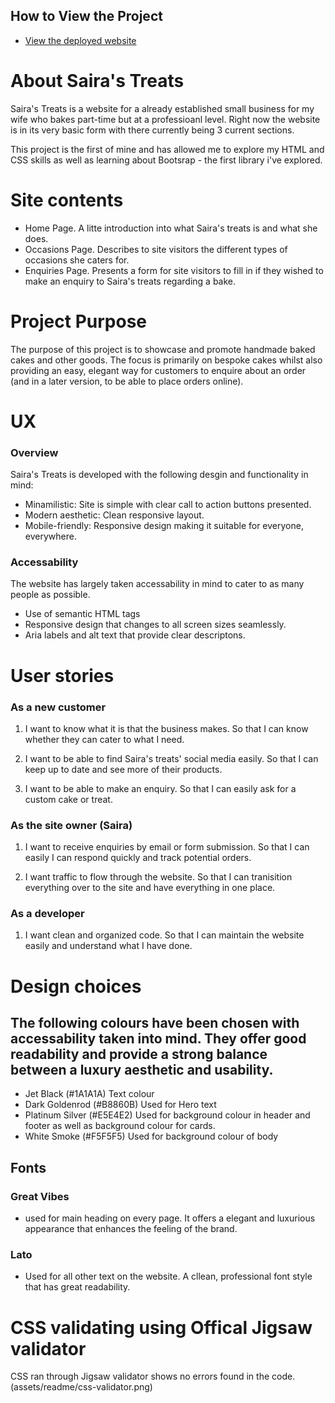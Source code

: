 ## How to View the Project
- [View the deployed website](https://luqmaan-io.github.io/my-first-project/)

# About Saira's Treats
Saira's Treats is a website for a already established small business for my wife who bakes part-time but at a professioanl level. Right now the website is in its very basic form with there currently being 3 current sections. 

This project is the first of mine and has allowed me to explore my HTML and CSS skills as well as learning about Bootsrap - the first library i've explored.

# Site contents
- Home Page. A litte introduction into what Saira's treats is and what she does.
- Occasions Page. Describes to site visitors the different types of occasions she caters for.
- Enquiries Page. Presents a form for site visitors to fill in if they wished to make an enquiry to Saira's treats regarding a bake.


# Project Purpose
The purpose of this project is to showcase and promote handmade baked cakes and other goods. The focus is primarily on bespoke cakes whilst also providing an easy, elegant way for customers to enquire about an order (and in a later version, to be able to place orders online).


# UX
### Overview
Saira's Treats is developed with the following desgin and functionality in mind:

- Minamilistic: Site is simple with clear call to action buttons presented.
- Modern aesthetic: Clean responsive layout.
- Mobile-friendly: Responsive design making it suitable for everyone, everywhere.

### Accessability
The website has largely taken accessability in mind to cater to as many people as possible.

- Use of semantic HTML tags
- Responsive design that changes to all screen sizes seamlessly.
- Aria labels and alt text that provide clear descriptons.

# User stories
### As a new customer

1. I want to know what it is that the business makes.
    So that I can know whether they can cater to what I need.

2. I want to be able to find Saira's treats' social media easily.
    So that I can keep up to date and see more of their products.

3. I want to be able to make an enquiry.
    So that I can easily ask for a custom cake or treat.

### As the site owner (Saira)

1. I want to receive enquiries by email or form submission.
    So that I can easily I can respond quickly and track potential orders.

2. I want traffic to flow through the website. 
    So that I can tranisition everything over to the site and have everything in one place.

### As a developer 

1. I want clean and organized code.
    So that I can maintain the website easily and understand what I have done.


# Design choices
## The following colours have been chosen with accessability taken into mind. They offer good readability and provide a strong balance between a luxury aesthetic and usability.

- Jet Black (#1A1A1A) Text colour
- Dark Goldenrod (#B8860B) Used for Hero text 
- Platinum Silver (#E5E4E2) Used for background colour in header and footer as well as background colour for cards.
- White Smoke (#F5F5F5) Used for background colour of body
 
## Fonts

### Great Vibes
- used for main heading on every page. It offers a elegant and luxurious appearance that enhances the feeling of the brand.

### Lato
- Used for all other text on the website. A cllean, professional font style that has great readability.


# CSS validating using Offical Jigsaw validator

CSS ran through Jigsaw validator shows no errors found in the code.
(assets/readme/css-validator.png)



